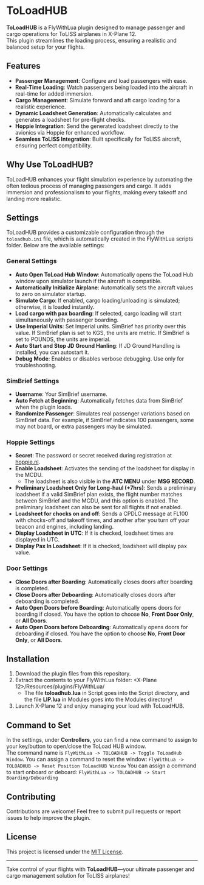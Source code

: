 # ToLoadHUB  

**ToLoadHUB** is a FlyWithLua plugin designed to manage passenger and cargo operations for ToLISS airplanes in X-Plane 12.  
This plugin streamlines the loading process, ensuring a realistic and balanced setup for your flights.  

## Features  
- **Passenger Management**: Configure and load passengers with ease.
- **Real-Time Loading**: Watch passengers being loaded into the aircraft in real-time for added immersion.
- **Cargo Management**: Simulate forward and aft cargo loading for a realistic experience.
- **Dynamic Loadsheet Generation**: Automatically calculates and generates a loadsheet for pre-flight checks.
- **Hoppie Integration**: Send the generated loadsheet directly to the avionics via Hoppie for enhanced workflow.
- **Seamless ToLISS Integration**: Built specifically for ToLISS aircraft, ensuring perfect compatibility.  

## Why Use ToLoadHUB?  
ToLoadHUB enhances your flight simulation experience by automating the often tedious process of managing passengers and cargo.
It adds immersion and professionalism to your flights, making every takeoff and landing more realistic.  

## Settings
ToLoadHUB provides a customizable configuration through the `toloadhub.ini` file, which is automatically created in the FlyWithLua scripts folder. Below are the available settings:  

### General Settings  
- **Auto Open ToLoad Hub Window**: Automatically opens the ToLoad Hub window upon simulator launch if the aircraft is compatible.  
- **Automatically Initialize Airplane**: Automatically sets the aircraft values to zero on simulator startup.  
- **Simulate Cargo**: If enabled, cargo loading/unloading is simulated; otherwise, it is loaded instantly.
- **Load cargo with pax boarding**: If selected, cargo loading will start simultaneously with passenger boarding.
- **Use Imperial Units**: Set Imperial units. SimBrief has priority over this value. If SimBrief plan is set to KGS, the units are metric. If SimBrief is set to POUNDS, the units are imperial.
- **Auto Start and Stop JD Ground Hanling**: If JD Ground Handling is installed, you can autostart it.
- **Debug Mode**: Enables or disables verbose debugging. Use only for troubleshooting.

### SimBrief Settings  
- **Username**: Your SimBrief username.
- **Auto Fetch at Beginning**: Automatically fetches data from SimBrief when the plugin loads.  
- **Randomize Passenger**: Simulates real passenger variations based on SimBrief data. For example, if SimBrief indicates 100 passengers, some may not board, or extra passengers may be simulated.  

### Hoppie Settings
- **Secret**: The password or secret received during registration at [hoppie.nl](https://www.hoppie.nl).
- **Enable Loadsheet**: Activates the sending of the loadsheet for display in the MCDU.  
  - The loadsheet is also visible in the **ATC MENU** under **MSG RECORD**.
- **Preliminary Loadsheet Only for Long-haul (+7hrs)**: Sends a preliminary loadsheet if a valid SimBrief plan exists, the flight number matches between SimBrief and the MCDU, and this option is enabled. The preliminary loadsheet can also be sent for all flights if not enabled.  
- **Loadsheet for chocks on and off**:  Sends a CPDLC message at FL100 with chocks-off and takeoff times, and another after you turn off your beacon and engines, including landing.
- **Display Loadsheet in UTC**:  If it is checked, loadsheet times are displayed in UTC.
- **Display Pax In Loadsheet**: If it is checked, loadsheet will display pax value.

### Door Settings  
- **Close Doors after Boarding**: Automatically closes doors after boarding is completed.  
- **Close Doors after Deboarding**: Automatically closes doors after deboarding is completed.  
- **Auto Open Doors before Boarding**: Automatically opens doors for boarding if closed. You have the option to choose **No**, **Front Door Only**, or **All Doors**.  
- **Auto Open Doors before Deboarding**: Automatically opens doors for deboarding if closed. You have the option to choose **No**, **Front Door Only**, or **All Doors**.  

## Installation
1. Download the plugin files from this repository.  
2. Extract the contents to your FlyWithLua folder: 
<X-Plane 12>/Resources/plugins/FlyWithLua/
   - The file **toloadhub.lua** in Script goes into the Script directory, and the file **LIP.lua** in Modules goes into the Modules directory!
3. Launch X-Plane 12 and enjoy managing your load with ToLoadHUB.  

## Command to Set
In the settings, under **Controllers**, you can find a new command to assign to your key/button to open/close the ToLoad HUB window.  
The command name is `FlyWithLua -> TOLOADHUB -> Toggle ToLoadHub Window`.
You can assign a command to reset the window: `FlyWithLua -> TOLOADHUB -> Reset Position ToLoadHUB Window`
You can assign a command to start onboard or deboard: `FlyWithLua -> TOLOADHUB -> Start Boarding/Deboarding`

## Contributing  
Contributions are welcome! Feel free to submit pull requests or report issues to help improve the plugin.  

## License  
This project is licensed under the [MIT License](LICENSE).  

---

Take control of your flights with **ToLoadHUB**—your ultimate passenger and cargo management solution for ToLISS airplanes!
